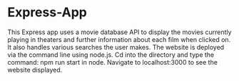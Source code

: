 ﻿# Express-App

This Express app uses a movie database API to display the movies currently playing in theaters and further information about each film when clicked on. It also handles various searches the user makes. The website is deployed via the command line using node.js. Cd into the directory and type the command: npm run start in node. Navigate to localhost:3000 to see the website displayed.
